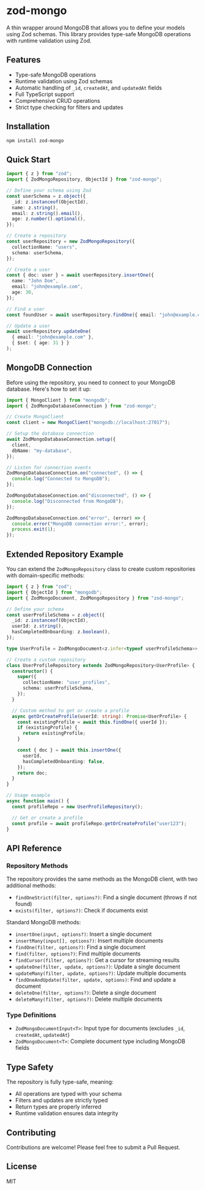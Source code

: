 # zod-mongo

A thin wrapper around MongoDB that allows you to define your models using Zod schemas. This library provides type-safe MongoDB operations with runtime validation using Zod.

## Features

- Type-safe MongoDB operations
- Runtime validation using Zod schemas
- Automatic handling of `_id`, `createdAt`, and `updatedAt` fields
- Full TypeScript support
- Comprehensive CRUD operations
- Strict type checking for filters and updates

## Installation

```bash
npm install zod-mongo
```

## Quick Start

```typescript
import { z } from "zod";
import { ZodMongoRepository, ObjectId } from "zod-mongo";

// Define your schema using Zod
const userSchema = z.object({
  _id: z.instanceof(ObjectId),
  name: z.string(),
  email: z.string().email(),
  age: z.number().optional(),
});

// Create a repository
const userRepository = new ZodMongoRepository({
  collectionName: "users",
  schema: userSchema,
});

// Create a user
const { doc: user } = await userRepository.insertOne({
  name: "John Doe",
  email: "john@example.com",
  age: 30,
});

// Find a user
const foundUser = await userRepository.findOne({ email: "john@example.com" });

// Update a user
await userRepository.updateOne(
  { email: "john@example.com" },
  { $set: { age: 31 } }
);
```

## MongoDB Connection

Before using the repository, you need to connect to your MongoDB database. Here's how to set it up:

```typescript
import { MongoClient } from "mongodb";
import { ZodMongoDatabaseConnection } from "zod-mongo";

// Create MongoClient
const client = new MongoClient("mongodb://localhost:27017");

// Setup the database connection
await ZodMongoDatabaseConnection.setup({
  client,
  dbName: "my-database",
});

// Listen for connection events
ZodMongoDatabaseConnection.on("connected", () => {
  console.log("Connected to MongoDB");
});

ZodMongoDatabaseConnection.on("disconnected", () => {
  console.log("Disconnected from MongoDB");
});

ZodMongoDatabaseConnection.on("error", (error) => {
  console.error("MongoDB connection error:", error);
  process.exit(1);
});
```

## Extended Repository Example

You can extend the `ZodMongoRepository` class to create custom repositories with domain-specific methods:

```typescript
import { z } from "zod";
import { ObjectId } from "mongodb";
import { ZodMongoDocument, ZodMongoRepository } from "zod-mongo";

// Define your schema
const userProfileSchema = z.object({
  _id: z.instanceof(ObjectId),
  userId: z.string(),
  hasCompletedOnboarding: z.boolean(),
});

type UserProfile = ZodMongoDocument<z.infer<typeof userProfileSchema>>;

// Create a custom repository
class UserProfileRepository extends ZodMongoRepository<UserProfile> {
  constructor() {
    super({
      collectionName: "user_profiles",
      schema: userProfileSchema,
    });
  }

  // Custom method to get or create a profile
  async getOrCreateProfile(userId: string): Promise<UserProfile> {
    const existingProfile = await this.findOne({ userId });
    if (existingProfile) {
      return existingProfile;
    }

    const { doc } = await this.insertOne({
      userId,
      hasCompletedOnboarding: false,
    });
    return doc;
  }
}

// Usage example
async function main() {
  const profileRepo = new UserProfileRepository();

  // Get or create a profile
  const profile = await profileRepo.getOrCreateProfile("user123");
}
```

## API Reference

### Repository Methods

The repository provides the same methods as the MongoDB client, with two additional methods:

- `findOneStrict(filter, options?)`: Find a single document (throws if not found)
- `exists(filter, options?)`: Check if documents exist

Standard MongoDB methods:

- `insertOne(input, options?)`: Insert a single document
- `insertMany(input[], options?)`: Insert multiple documents
- `findOne(filter, options?)`: Find a single document
- `find(filter, options?)`: Find multiple documents
- `findCursor(filter, options?)`: Get a cursor for streaming results
- `updateOne(filter, update, options?)`: Update a single document
- `updateMany(filter, update, options?)`: Update multiple documents
- `findOneAndUpdate(filter, update, options)`: Find and update a document
- `deleteOne(filter, options?)`: Delete a single document
- `deleteMany(filter, options?)`: Delete multiple documents

### Type Definitions

- `ZodMongoDocumentInput<T>`: Input type for documents (excludes `_id`, `createdAt`, `updatedAt`)
- `ZodMongoDocument<T>`: Complete document type including MongoDB fields

## Type Safety

The repository is fully type-safe, meaning:

- All operations are typed with your schema
- Filters and updates are strictly typed
- Return types are properly inferred
- Runtime validation ensures data integrity

## Contributing

Contributions are welcome! Please feel free to submit a Pull Request.

## License

MIT
